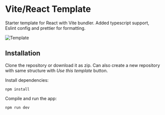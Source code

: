 # Vite/React Template

Starter template for React with Vite bundler. Added typescript support, Eslint config and prettier for formatting.

![Template](https://i.imgur.com/AbtMW4R.png)

## Installation

Clone the repository or download it as zip. Can also create a new repository with same structure with _Use this template_ button.

Install dependencies:

```
npm install
```

Compile and run the app:

```
npm run dev
```
